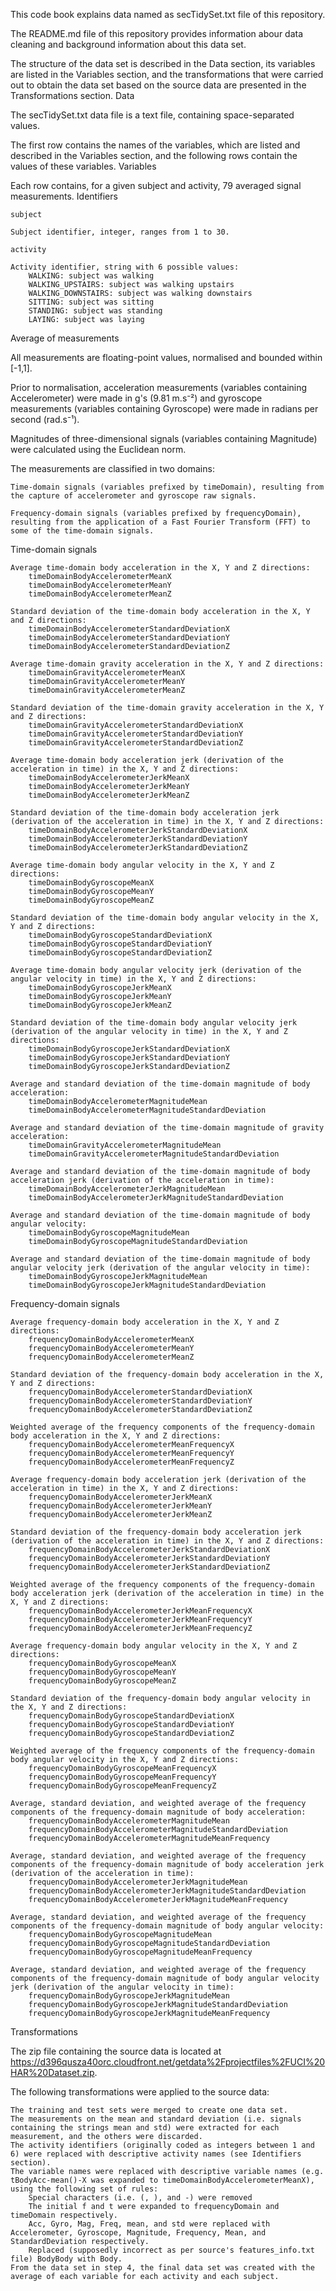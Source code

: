 
This code book explains data named as secTidySet.txt file of this repository.

The README.md file of this repository provides information abour data cleaning and background information about this data set.

The structure of the data set is described in the Data section, its variables are listed in the Variables section, and the transformations that were carried out to obtain the data set based on the source data are presented in the Transformations section.
Data

The secTidySet.txt data file is a text file, containing space-separated values.

The first row contains the names of the variables, which are listed and described in the Variables section, and the following rows contain the values of these variables.
Variables

Each row contains, for a given subject and activity, 79 averaged signal measurements.
Identifiers

    subject

    Subject identifier, integer, ranges from 1 to 30.

    activity

    Activity identifier, string with 6 possible values:
        WALKING: subject was walking
        WALKING_UPSTAIRS: subject was walking upstairs
        WALKING_DOWNSTAIRS: subject was walking downstairs
        SITTING: subject was sitting
        STANDING: subject was standing
        LAYING: subject was laying

Average of measurements

All measurements are floating-point values, normalised and bounded within [-1,1].

Prior to normalisation, acceleration measurements (variables containing Accelerometer) were made in g's (9.81 m.s⁻²) and gyroscope measurements (variables containing Gyroscope) were made in radians per second (rad.s⁻¹).

Magnitudes of three-dimensional signals (variables containing Magnitude) were calculated using the Euclidean norm.

The measurements are classified in two domains:

    Time-domain signals (variables prefixed by timeDomain), resulting from the capture of accelerometer and gyroscope raw signals.

    Frequency-domain signals (variables prefixed by frequencyDomain), resulting from the application of a Fast Fourier Transform (FFT) to some of the time-domain signals.

Time-domain signals

    Average time-domain body acceleration in the X, Y and Z directions:
        timeDomainBodyAccelerometerMeanX
        timeDomainBodyAccelerometerMeanY
        timeDomainBodyAccelerometerMeanZ

    Standard deviation of the time-domain body acceleration in the X, Y and Z directions:
        timeDomainBodyAccelerometerStandardDeviationX
        timeDomainBodyAccelerometerStandardDeviationY
        timeDomainBodyAccelerometerStandardDeviationZ

    Average time-domain gravity acceleration in the X, Y and Z directions:
        timeDomainGravityAccelerometerMeanX
        timeDomainGravityAccelerometerMeanY
        timeDomainGravityAccelerometerMeanZ

    Standard deviation of the time-domain gravity acceleration in the X, Y and Z directions:
        timeDomainGravityAccelerometerStandardDeviationX
        timeDomainGravityAccelerometerStandardDeviationY
        timeDomainGravityAccelerometerStandardDeviationZ

    Average time-domain body acceleration jerk (derivation of the acceleration in time) in the X, Y and Z directions:
        timeDomainBodyAccelerometerJerkMeanX
        timeDomainBodyAccelerometerJerkMeanY
        timeDomainBodyAccelerometerJerkMeanZ

    Standard deviation of the time-domain body acceleration jerk (derivation of the acceleration in time) in the X, Y and Z directions:
        timeDomainBodyAccelerometerJerkStandardDeviationX
        timeDomainBodyAccelerometerJerkStandardDeviationY
        timeDomainBodyAccelerometerJerkStandardDeviationZ

    Average time-domain body angular velocity in the X, Y and Z directions:
        timeDomainBodyGyroscopeMeanX
        timeDomainBodyGyroscopeMeanY
        timeDomainBodyGyroscopeMeanZ

    Standard deviation of the time-domain body angular velocity in the X, Y and Z directions:
        timeDomainBodyGyroscopeStandardDeviationX
        timeDomainBodyGyroscopeStandardDeviationY
        timeDomainBodyGyroscopeStandardDeviationZ

    Average time-domain body angular velocity jerk (derivation of the angular velocity in time) in the X, Y and Z directions:
        timeDomainBodyGyroscopeJerkMeanX
        timeDomainBodyGyroscopeJerkMeanY
        timeDomainBodyGyroscopeJerkMeanZ

    Standard deviation of the time-domain body angular velocity jerk (derivation of the angular velocity in time) in the X, Y and Z directions:
        timeDomainBodyGyroscopeJerkStandardDeviationX
        timeDomainBodyGyroscopeJerkStandardDeviationY
        timeDomainBodyGyroscopeJerkStandardDeviationZ

    Average and standard deviation of the time-domain magnitude of body acceleration:
        timeDomainBodyAccelerometerMagnitudeMean
        timeDomainBodyAccelerometerMagnitudeStandardDeviation

    Average and standard deviation of the time-domain magnitude of gravity acceleration:
        timeDomainGravityAccelerometerMagnitudeMean
        timeDomainGravityAccelerometerMagnitudeStandardDeviation

    Average and standard deviation of the time-domain magnitude of body acceleration jerk (derivation of the acceleration in time):
        timeDomainBodyAccelerometerJerkMagnitudeMean
        timeDomainBodyAccelerometerJerkMagnitudeStandardDeviation

    Average and standard deviation of the time-domain magnitude of body angular velocity:
        timeDomainBodyGyroscopeMagnitudeMean
        timeDomainBodyGyroscopeMagnitudeStandardDeviation

    Average and standard deviation of the time-domain magnitude of body angular velocity jerk (derivation of the angular velocity in time):
        timeDomainBodyGyroscopeJerkMagnitudeMean
        timeDomainBodyGyroscopeJerkMagnitudeStandardDeviation

Frequency-domain signals

    Average frequency-domain body acceleration in the X, Y and Z directions:
        frequencyDomainBodyAccelerometerMeanX
        frequencyDomainBodyAccelerometerMeanY
        frequencyDomainBodyAccelerometerMeanZ

    Standard deviation of the frequency-domain body acceleration in the X, Y and Z directions:
        frequencyDomainBodyAccelerometerStandardDeviationX
        frequencyDomainBodyAccelerometerStandardDeviationY
        frequencyDomainBodyAccelerometerStandardDeviationZ

    Weighted average of the frequency components of the frequency-domain body acceleration in the X, Y and Z directions:
        frequencyDomainBodyAccelerometerMeanFrequencyX
        frequencyDomainBodyAccelerometerMeanFrequencyY
        frequencyDomainBodyAccelerometerMeanFrequencyZ

    Average frequency-domain body acceleration jerk (derivation of the acceleration in time) in the X, Y and Z directions:
        frequencyDomainBodyAccelerometerJerkMeanX
        frequencyDomainBodyAccelerometerJerkMeanY
        frequencyDomainBodyAccelerometerJerkMeanZ

    Standard deviation of the frequency-domain body acceleration jerk (derivation of the acceleration in time) in the X, Y and Z directions:
        frequencyDomainBodyAccelerometerJerkStandardDeviationX
        frequencyDomainBodyAccelerometerJerkStandardDeviationY
        frequencyDomainBodyAccelerometerJerkStandardDeviationZ

    Weighted average of the frequency components of the frequency-domain body acceleration jerk (derivation of the acceleration in time) in the X, Y and Z directions:
        frequencyDomainBodyAccelerometerJerkMeanFrequencyX
        frequencyDomainBodyAccelerometerJerkMeanFrequencyY
        frequencyDomainBodyAccelerometerJerkMeanFrequencyZ

    Average frequency-domain body angular velocity in the X, Y and Z directions:
        frequencyDomainBodyGyroscopeMeanX
        frequencyDomainBodyGyroscopeMeanY
        frequencyDomainBodyGyroscopeMeanZ

    Standard deviation of the frequency-domain body angular velocity in the X, Y and Z directions:
        frequencyDomainBodyGyroscopeStandardDeviationX
        frequencyDomainBodyGyroscopeStandardDeviationY
        frequencyDomainBodyGyroscopeStandardDeviationZ

    Weighted average of the frequency components of the frequency-domain body angular velocity in the X, Y and Z directions:
        frequencyDomainBodyGyroscopeMeanFrequencyX
        frequencyDomainBodyGyroscopeMeanFrequencyY
        frequencyDomainBodyGyroscopeMeanFrequencyZ

    Average, standard deviation, and weighted average of the frequency components of the frequency-domain magnitude of body acceleration:
        frequencyDomainBodyAccelerometerMagnitudeMean
        frequencyDomainBodyAccelerometerMagnitudeStandardDeviation
        frequencyDomainBodyAccelerometerMagnitudeMeanFrequency

    Average, standard deviation, and weighted average of the frequency components of the frequency-domain magnitude of body acceleration jerk (derivation of the acceleration in time):
        frequencyDomainBodyAccelerometerJerkMagnitudeMean
        frequencyDomainBodyAccelerometerJerkMagnitudeStandardDeviation
        frequencyDomainBodyAccelerometerJerkMagnitudeMeanFrequency

    Average, standard deviation, and weighted average of the frequency components of the frequency-domain magnitude of body angular velocity:
        frequencyDomainBodyGyroscopeMagnitudeMean
        frequencyDomainBodyGyroscopeMagnitudeStandardDeviation
        frequencyDomainBodyGyroscopeMagnitudeMeanFrequency

    Average, standard deviation, and weighted average of the frequency components of the frequency-domain magnitude of body angular velocity jerk (derivation of the angular velocity in time):
        frequencyDomainBodyGyroscopeJerkMagnitudeMean
        frequencyDomainBodyGyroscopeJerkMagnitudeStandardDeviation
        frequencyDomainBodyGyroscopeJerkMagnitudeMeanFrequency

Transformations

The zip file containing the source data is located at https://d396qusza40orc.cloudfront.net/getdata%2Fprojectfiles%2FUCI%20HAR%20Dataset.zip.

The following transformations were applied to the source data:

    The training and test sets were merged to create one data set.
    The measurements on the mean and standard deviation (i.e. signals containing the strings mean and std) were extracted for each measurement, and the others were discarded.
    The activity identifiers (originally coded as integers between 1 and 6) were replaced with descriptive activity names (see Identifiers section).
    The variable names were replaced with descriptive variable names (e.g. tBodyAcc-mean()-X was expanded to timeDomainBodyAccelerometerMeanX), using the following set of rules:
        Special characters (i.e. (, ), and -) were removed
        The initial f and t were expanded to frequencyDomain and timeDomain respectively.
        Acc, Gyro, Mag, Freq, mean, and std were replaced with Accelerometer, Gyroscope, Magnitude, Frequency, Mean, and StandardDeviation respectively.
        Replaced (supposedly incorrect as per source's features_info.txt file) BodyBody with Body.
    From the data set in step 4, the final data set was created with the average of each variable for each activity and each subject.

